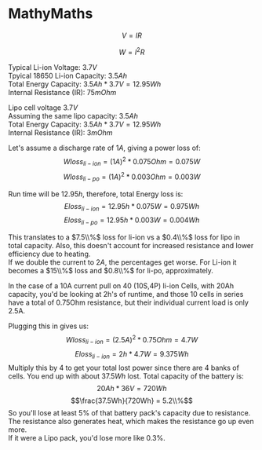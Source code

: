 # MathyMaths

$$V=IR$$

$$ W=I^2 R $$

Typical Li-ion Voltage: $3.7V$ <br/>
Tpyical 18650 Li-ion Capacity: $3.5Ah$  <br/>
Total Energy Capacity: $3.5Ah*3.7V = 12.95Wh$  <br/>
Internal Resistance (IR): $75mOhm$

Lipo cell voltage $3.7V$ <br/>
Assuming the same lipo capacity: $3.5Ah$  <br/>
Total Energy Capacity: $3.5Ah*3.7V = 12.95Wh$  <br/>
Internal Resistance (IR): $3mOhm$

Let's assume a discharge rate of $1A$, giving a power loss of:
$$Wloss_{li-ion} = (1A)^2 * 0.075Ohm = 0.075W$$
$$Wloss_{li-po} = (1A)^2 * 0.003Ohm = 0.003W$$

Run time will be $12.95h$, therefore, total Energy loss is:
$$Eloss_{li-ion} = 12.95h * 0.075W = 0.975Wh$$
$$Eloss_{li-po} = 12.95h * 0.003W = 0.004Wh$$

This translates to a $7.5\\%$ loss for li-ion vs a $0.4\\%$ loss for lipo in total capacity.  Also, this doesn't account for increased resistance and lower efficiency due to heating. <br/>
If we double the current to $2A$, the percentages get worse.  For Li-ion it becomes a $15\\%$ loss and $0.8\\%$ for li-po, approximately. 

In the case of a 10A current pull on 40 (10S,4P) li-ion Cells, with 20Ah capacity, you'd be looking at 2h's of runtime, and those 10 cells in series have a total of 0.75Ohm resistance, but their individual current load is only 2.5A.  

Plugging this in gives us: $$Wloss_{li-ion} = (2.5A)^2 * 0.75Ohm = 4.7W$$ $$Eloss_{li-ion} = 2h * 4.7W = 9.375Wh$$
Multiply this by 4 to get your total lost power since there are 4 banks of cells.  You end up with about $37.5Wh$ lost.
Total capacity of the battery is: $$20Ah * 36V = 720Wh$$  $$\frac{37.5Wh}{720Wh} = 5.2\\%$$ 
So you'll lose at least 5% of that battery pack's capacity due to resistance. The resistance also generates heat, which makes the resistance go up even more. <br/>
If it were a Lipo pack, you'd lose more like 0.3%.  
